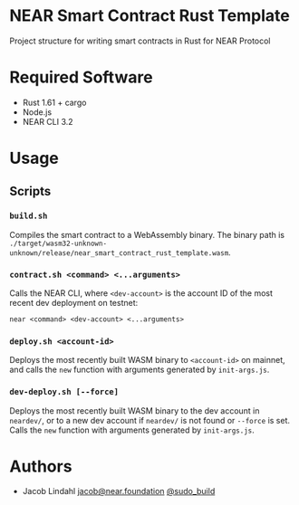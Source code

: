 # NEAR Smart Contract Rust Template

Project structure for writing smart contracts in Rust for NEAR Protocol

# Required Software

- Rust 1.61 + cargo
- Node.js
- NEAR CLI 3.2

# Usage

## Scripts

### `build.sh`

Compiles the smart contract to a WebAssembly binary. The binary path is `./target/wasm32-unknown-unknown/release/near_smart_contract_rust_template.wasm`.

### `contract.sh <command> <...arguments>`

Calls the NEAR CLI, where `<dev-account>` is the account ID of the most recent dev deployment on testnet:

```txt
near <command> <dev-account> <...arguments>
```

### `deploy.sh <account-id>`

Deploys the most recently built WASM binary to `<account-id>` on mainnet, and calls the `new` function with arguments generated by `init-args.js`.

### `dev-deploy.sh [--force]`

Deploys the most recently built WASM binary to the dev account in `neardev/`, or to a new dev account if `neardev/` is not found or `--force` is set. Calls the `new` function with arguments generated by `init-args.js`.

# Authors

- Jacob Lindahl <jacob@near.foundation> [@sudo_build](https://twitter.com/sudo_build)
